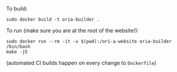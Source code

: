 To build:

``` shell
sudo docker build -t oria-builder .
```

To run (make sure you are at the root of the website!):

``` shell
sudo docker run --rm -it -v $(pwd):/ori-a-website oria-builder /bin/bash
make -j5
```

(automated CI builds happen on every change to `Dockerfile`)
